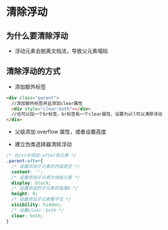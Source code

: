 # 清除浮动

## 为什么要清除浮动

- 浮动元素会脱离文档流，导致父元素塌陷

## 清除浮动的方式

- 添加额外标签

```html
<div class="parent">
  //添加额外标签并且添加clear属性
  <div style="clear:both"></div>
  //也可以加一个br标签，br标签有一个clear属性，设置为all可以清除浮动
</div>
```

- 父级添加 overflow 属性，或者设置高度

- 建立伪类选择器清除浮动

```css
/* 在css中添加:after伪元素 */
.parent:after{
  /* 设置添加子元素的内容是空 */
  content: '';
  /* 设置添加子元素为块级元素 */
  display: block;
  /* 设置添加的子元素的高度0 */
  height: 0;
  /* 设置添加子元素看不见 */
  visibility: hidden;
  /* 设置clear：both */
  clear: both;
}
```
